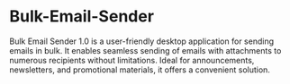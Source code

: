 # Bulk-Email-Sender
Bulk Email Sender 1.0 is a user-friendly desktop application for sending emails in bulk. It enables seamless sending of emails with attachments to numerous recipients without limitations. Ideal for announcements, newsletters, and promotional materials, it offers a convenient solution.
